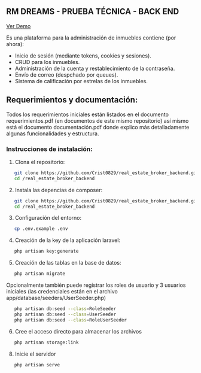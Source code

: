 
## RM DREAMS - PRUEBA TÉCNICA - BACK END

[Ver Demo](https://real-state-broker-frontend.vercel.app)

Es una plataforma para la administración de inmuebles contiene (por ahora):

- Inicio de sesión (mediante tokens, cookies y sesiones).
- CRUD para los inmuebles.
- Administración de la cuenta y restablecimiento de la contraseña.
- Envío de correo (despchado por queues).
- Sistema de calificación por estrelas de los inmuebles.

## Requerimientos y documentación:
Todos los requerimientos iniciales están listados en el documento requerimientos.pdf (en documentos de este mismo repositorio)
así mismo está el documento documentación.pdf donde explico más detalladamente algunas funcionalidades y estructura.

### Instrucciones de instalación:

1)  Clona el repositorio:


```bash
   git clone https://github.com/Crist0829/real_estate_broker_backend.git
   cd /real_estate_broker_backend
```

2)  Instala las depencias de composer:


```bash
   git clone https://github.com/Crist0829/real_estate_broker_backend.git
   cd /real_estate_broker_backend
```

3)  Configuración del entorno:


```bash
   cp .env.example .env
```

4)  Creación de la key de la aplicación laravel: 

```bash
   php artisan key:generate
```

5)  Creación de las tablas en la base de datos: 

```bash
   php artisan migrate
```

Opcionalmente también puede registrar los roles de usuario y 3 usuarios iniciales (las credenciales están en el archivo app/database/seeders/UserSeeder.php)

```bash
   php artisan db:seed --class=RoleSeeder
   php artisan db:seed --class=UserSeeder
   php artisan db:seed --class=RoleUserSeeder
```

6)  Cree el acceso directo para almacenar los archivos


```bash
   php artisan storage:link
```

8)  Inicie el servidor

```bash
   php artisan serve
```








